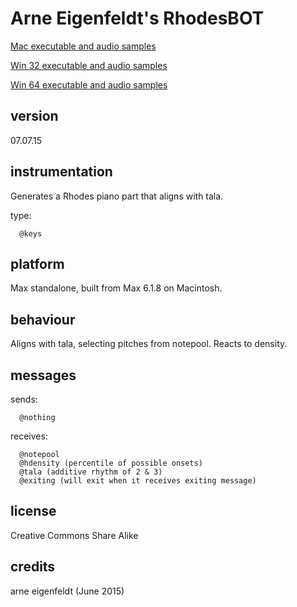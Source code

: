 # Arne Eigenfeldt's RhodesBOT #

[Mac executable and audio samples](https://www.sfu.ca/musebots/Musebot_Test_Suite/Musebots/Keys_Pads_generators/ae_RhodesBOT.zip)

[Win 32 executable and audio samples](https://www.sfu.ca/musebots/Musebot_Test_Suite/Musebots_Win32/Keys_Pads_generators/ae_RhodesBOT_w32.zip)

[Win 64 executable and audio samples](https://www.sfu.ca/musebots/Musebot_Test_Suite/Musebots_Win64/Keys_Pads_generators/ae_RhodesBOT_w64.zip)

## version ##

07.07.15

## instrumentation ##

Generates a Rhodes piano part that aligns with tala.

type:

      @keys

## platform ##

Max standalone, built from Max 6.1.8 on Macintosh.

## behaviour ##

Aligns with tala, selecting pitches from notepool. Reacts to density.

## messages ##

sends:

      @nothing

receives:

      @notepool
      @hdensity (percentile of possible onsets)
      @tala (additive rhythm of 2 & 3)
      @exiting (will exit when it receives exiting message)

## license ##

Creative Commons Share Alike

## credits ##

arne eigenfeldt (June 2015)
